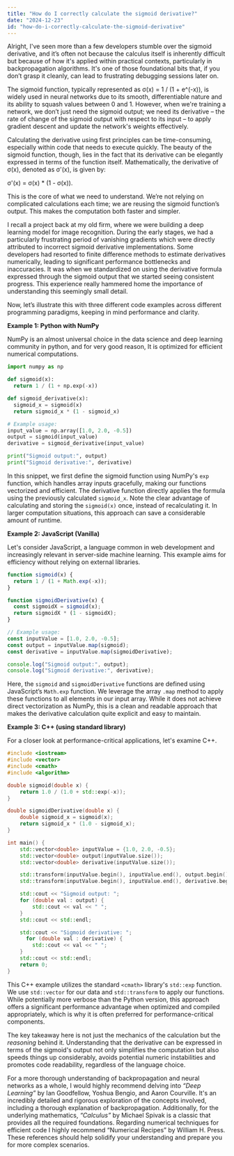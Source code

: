 ```yaml
---
title: "How do I correctly calculate the sigmoid derivative?"
date: "2024-12-23"
id: "how-do-i-correctly-calculate-the-sigmoid-derivative"
---
```


Alright,  I've seen more than a few developers stumble over the sigmoid derivative, and it’s often not because the calculus itself is inherently difficult but because of how it's applied within practical contexts, particularly in backpropagation algorithms. It's one of those foundational bits that, if you don’t grasp it cleanly, can lead to frustrating debugging sessions later on.

The sigmoid function, typically represented as σ(x) = 1 / (1 + e^(-x)), is widely used in neural networks due to its smooth, differentiable nature and its ability to squash values between 0 and 1. However, when we're training a network, we don’t just need the sigmoid output; we need its derivative – the rate of change of the sigmoid output with respect to its input – to apply gradient descent and update the network's weights effectively.

Calculating the derivative using first principles can be time-consuming, especially within code that needs to execute quickly. The beauty of the sigmoid function, though, lies in the fact that its derivative can be elegantly expressed in terms of the function itself. Mathematically, the derivative of σ(x), denoted as σ'(x), is given by:

σ'(x) = σ(x) * (1 - σ(x)).

This is the core of what we need to understand. We’re not relying on complicated calculations each time; we are reusing the sigmoid function’s output. This makes the computation both faster and simpler.

I recall a project back at my old firm, where we were building a deep learning model for image recognition. During the early stages, we had a particularly frustrating period of vanishing gradients which were directly attributed to incorrect sigmoid derivative implementations. Some developers had resorted to finite difference methods to estimate derivatives numerically, leading to significant performance bottlenecks and inaccuracies. It was when we standardized on using the derivative formula expressed through the sigmoid output that we started seeing consistent progress. This experience really hammered home the importance of understanding this seemingly small detail.

Now, let’s illustrate this with three different code examples across different programming paradigms, keeping in mind performance and clarity.

**Example 1: Python with NumPy**

NumPy is an almost universal choice in the data science and deep learning community in python, and for very good reason, It is optimized for efficient numerical computations.

```python
import numpy as np

def sigmoid(x):
  return 1 / (1 + np.exp(-x))

def sigmoid_derivative(x):
  sigmoid_x = sigmoid(x)
  return sigmoid_x * (1 - sigmoid_x)

# Example usage:
input_value = np.array([1.0, 2.0, -0.5])
output = sigmoid(input_value)
derivative = sigmoid_derivative(input_value)

print("Sigmoid output:", output)
print("Sigmoid derivative:", derivative)

```

In this snippet, we first define the sigmoid function using NumPy's `exp` function, which handles array inputs gracefully, making our functions vectorized and efficient. The derivative function directly applies the formula using the previously calculated `sigmoid_x`. Note the clear advantage of calculating and storing the `sigmoid(x)` once, instead of recalculating it. In larger computation situations, this approach can save a considerable amount of runtime.

**Example 2: JavaScript (Vanilla)**

Let's consider JavaScript, a language common in web development and increasingly relevant in server-side machine learning. This example aims for efficiency without relying on external libraries.

```javascript
function sigmoid(x) {
  return 1 / (1 + Math.exp(-x));
}

function sigmoidDerivative(x) {
  const sigmoidX = sigmoid(x);
  return sigmoidX * (1 - sigmoidX);
}

// Example usage:
const inputValue = [1.0, 2.0, -0.5];
const output = inputValue.map(sigmoid);
const derivative = inputValue.map(sigmoidDerivative);

console.log("Sigmoid output:", output);
console.log("Sigmoid derivative:", derivative);
```

Here, the `sigmoid` and `sigmoidDerivative` functions are defined using JavaScript’s `Math.exp` function. We leverage the array `.map` method to apply these functions to all elements in our input array. While it does not achieve direct vectorization as NumPy, this is a clean and readable approach that makes the derivative calculation quite explicit and easy to maintain.

**Example 3: C++ (using standard library)**

For a closer look at performance-critical applications, let's examine C++.

```cpp
#include <iostream>
#include <vector>
#include <cmath>
#include <algorithm>

double sigmoid(double x) {
    return 1.0 / (1.0 + std::exp(-x));
}

double sigmoidDerivative(double x) {
    double sigmoid_x = sigmoid(x);
    return sigmoid_x * (1.0 - sigmoid_x);
}

int main() {
    std::vector<double> inputValue = {1.0, 2.0, -0.5};
    std::vector<double> output(inputValue.size());
    std::vector<double> derivative(inputValue.size());

    std::transform(inputValue.begin(), inputValue.end(), output.begin(), sigmoid);
    std::transform(inputValue.begin(), inputValue.end(), derivative.begin(), sigmoidDerivative);

    std::cout << "Sigmoid output: ";
    for (double val : output) {
        std::cout << val << " ";
    }
    std::cout << std::endl;

    std::cout << "Sigmoid derivative: ";
      for (double val : derivative) {
        std::cout << val << " ";
    }
    std::cout << std::endl;
    return 0;
}
```

This C++ example utilizes the standard `<cmath>` library's `std::exp` function. We use `std::vector` for our data and `std::transform` to apply our functions. While potentially more verbose than the Python version, this approach offers a significant performance advantage when optimized and compiled appropriately, which is why it is often preferred for performance-critical components.

The key takeaway here is not just the mechanics of the calculation but the *reasoning* behind it. Understanding that the derivative can be expressed in terms of the sigmoid's output not only simplifies the computation but also speeds things up considerably, avoids potential numeric instabilities and promotes code readability, regardless of the language choice.

For a more thorough understanding of backpropagation and neural networks as a whole, I would highly recommend delving into *“Deep Learning”* by Ian Goodfellow, Yoshua Bengio, and Aaron Courville. It's an incredibly detailed and rigorous exploration of the concepts involved, including a thorough explanation of backpropagation. Additionally, for the underlying mathematics, *“Calculus”* by Michael Spivak is a classic that provides all the required foundations. Regarding numerical techniques for efficient code I highly recommend “Numerical Recipes” by William H. Press. These references should help solidify your understanding and prepare you for more complex scenarios.
